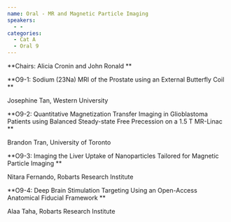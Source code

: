 ```yaml
---
name: Oral - MR and Magnetic Particle Imaging
speakers:
  - -
categories:
  - Cat A
  - Oral 9
---
```


**Chairs: Alicia Cronin and John Ronald **

**O9-1: Sodium (23Na) MRI of the Prostate using an External Butterfly Coil **

Josephine Tan, Western University 

**O9-2: Quantitative Magnetization Transfer Imaging in Glioblastoma Patients using Balanced Steady-state Free Precession on a 1.5 T MR-Linac **

Brandon Tran, University of Toronto 

**O9-3: Imaging the Liver Uptake of Nanoparticles Tailored for Magnetic Particle Imaging **

Nitara Fernando, Robarts Research Institute 

**O9-4: Deep Brain Stimulation Targeting Using an Open-Access Anatomical Fiducial Framework **

Alaa Taha, Robarts Research Institute 

